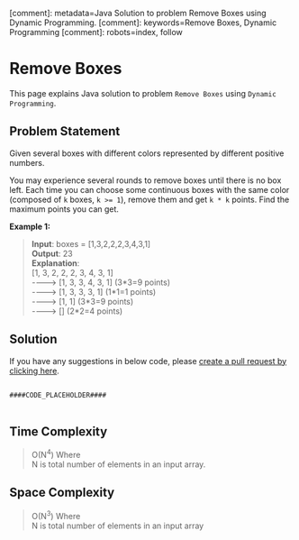 [comment]: metadata=Java Solution to problem Remove Boxes using Dynamic Programming.
[comment]: keywords=Remove Boxes, Dynamic Programming
[comment]: robots=index, follow


<h1>Remove Boxes</h1>
<p>
This page explains Java solution to problem <code class="inline">Remove Boxes</code> using <code class="inline">Dynamic Programming</code>.
</p>


<h2 class="heading">Problem Statement</h2>
<p>
Given several boxes with different colors represented by different positive numbers.
</p>
<p>
You may experience several rounds to remove boxes until there is no box left. Each time you can choose some continuous boxes with the same color (composed of <code class="inline">k</code> boxes, <code class="inline">k >= 1</code>), remove them and get <code class="inline">k * k</code> points. Find the maximum points you can get.
</p>

<b>Example 1:</b>
<blockquote>
<p>
<b>Input</b>: boxes = [1,3,2,2,2,3,4,3,1]<br/>
<b>Output</b>: 23<br/>
<b>Explanation</b>: <br/>
[1, 3, 2, 2, 2, 3, 4, 3, 1] <br /> 
----> [1, 3, 3, 4, 3, 1] (3*3=9 points) <br /> 
----> [1, 3, 3, 3, 1] (1*1=1 points) <br />
----> [1, 1] (3*3=9 points) <br />
----> [] (2*2=4 points) <br />
</p>
</blockquote>

<h2 class="heading">Solution</h2>
If you have any suggestions in below code, please <a href="####LINK_PLACEHOLDER####" target="_blank" rel="noopener noreferrer" class="absolute">create a pull request by clicking here</a>.
<pre>
<code class="language-java">
####CODE_PLACEHOLDER####
</code>
</pre>


<h2 class="heading">Time Complexity</h2>
<blockquote>
<p>
O(N<sup>4</sup>) Where <br />
N is total number of elements in an input array.
</p>
</blockquote>


<h2 class="heading">Space Complexity</h2>
<blockquote>
<p>
O(N<sup>3</sup>) Where <br />
N is total number of elements in an input array
</p>
</blockquote>